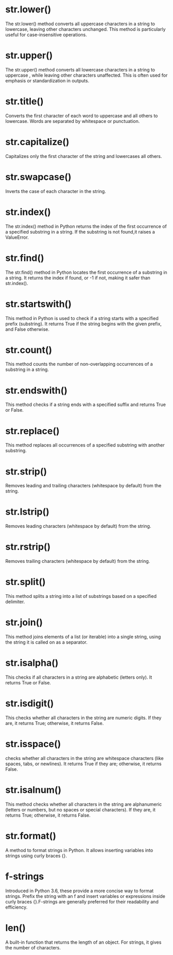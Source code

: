 # str.lower()
The str.lower() method converts all uppercase characters in a string to lowercase, leaving other characters unchanged. This method is particularly useful for case-insensitive operations.
# str.upper()
The str.upper() method converts all lowercase characters in a string to uppercase , while leaving other characters unaffected. This is often used for emphasis or standardization in outputs.
# str.title()  
Converts the first character of each word to uppercase and all others to lowercase. Words are separated by whitespace or punctuation.
# str.capitalize()
Capitalizes only the first character of the string and lowercases all others.
# str.swapcase()
Inverts the case of each character in the string.
# str.index()
The str.index() method in Python returns the index of the first occurrence of a specified substring in a string. If the substring is not found,it raises a ValueError.
# str.find()
The str.find() method in Python locates the first occurrence of a substring in a string. It returns the index if found, or -1 if not, making it safer than str.index().
# str.startswith()
This method in Python is used to check if a string starts with a specified prefix (substring). It returns True if the string begins with the given prefix, and False otherwise.
# str.count()
This method counts the number of non-overlapping occurrences of a substring in a string.
# str.endswith()
This method checks if a string ends with a specified suffix and returns True or False.
# str.replace()
This method replaces all occurrences of a specified substring with another substring.
# str.strip()
Removes leading and trailing characters (whitespace by default) from the string.
# str.lstrip()
Removes leading characters (whitespace by default) from the string.
# str.rstrip()
Removes trailing characters (whitespace by default) from the string.
# str.split()
This method splits a string into a list of substrings based on a specified delimiter.
# str.join()
This method joins elements of a list (or iterable) into a single string, using the string it is called on as a separator.
# str.isalpha()
This checks if all characters in a string are alphabetic (letters only). It returns True or False.
# str.isdigit()
This checks whether all characters in the string are numeric digits. If they are, it returns True; otherwise, it returns False.
# str.isspace()
 checks whether all characters in the string are whitespace characters (like spaces, tabs, or newlines). It returns True if they are; otherwise, it returns False.
 # str.isalnum()
 This method checks whether all characters in the string are alphanumeric (letters or numbers, but no spaces or special characters). If they are, it returns True; otherwise, it returns False.
 # str.format()
 A method to format strings in Python. It allows inserting variables into strings using curly braces {}.
# f-strings
Introduced in Python 3.6, these provide a more concise way to format strings. Prefix the string with an f and insert variables or expressions inside curly braces {}.F-strings are generally preferred for their readability and efficiency.
# len()
A built-in function that returns the length of an object. For strings, it gives the number of characters.
